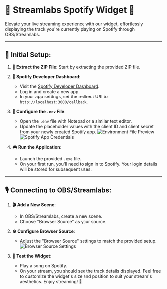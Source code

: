 # 🎵 Streamlabs Spotify Widget 🎵

Elevate your live streaming experience with our widget, effortlessly displaying the track you're currently playing on Spotify through OBS/Streamlabs.

---

## 🚀 Initial Setup:

1. **📂 Extract the ZIP File**: 
   Start by extracting the provided ZIP file.

2. **🔗 Spotify Developer Dashboard**:
   - Visit the [Spotify Developer Dashboard](https://developer.spotify.com/dashboard).
   - Log in and create a new app.
   - In your app settings, set the redirect URI to `http://localhost:3000/callback`.

3. **🔧 Configure the `.env` File**:
   - Open the `.env` file with Notepad or a similar text editor.
   - Update the placeholder values with the client ID and client secret from your newly created Spotify app.
     ![Environment File Preview](https://github.com/qtirl/streamlabs-spotify-widget/assets/22341222/8e137f22-8402-4d7f-9539-35c29a05e66f)
     ![Spotify App Credentials](https://github.com/qtirl/streamlabs-spotify-widget/assets/22341222/9796b122-917b-414d-b729-7e2838571631)

4. **🎮 Run the Application**: 
   - Launch the provided `.exe` file. 
   - On your first run, you'll need to sign in to Spotify. Your login details will be stored for subsequent uses.

---

## 🎙 Connecting to OBS/Streamlabs:

1. **🎬 Add a New Scene**: 
   - In OBS/Streamlabs, create a new scene.
   - Choose "Browser Source" as your source.

2. **⚙️ Configure Browser Source**: 
   - Adjust the "Browser Source" settings to match the provided setup.
     ![Browser Source Settings](https://github.com/qtirl/streamlabs-spotify-widget/assets/22341222/b0e74a5f-49dc-4ac5-a902-837489b0e36b)

3. **🎤 Test the Widget**: 
   - Play a song on Spotify. 
   - On your stream, you should see the track details displayed. Feel free to customize the widget's size and position to suit your stream's aesthetics. Enjoy streaming! 🎉
